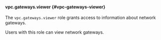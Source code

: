 #### vpc.gateways.viewer {#vpc-gateways-viewer}

The `vpc.gateways.viewer` role grants access to information about network gateways.

Users with this role can view network gateways.